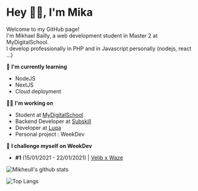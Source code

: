 <h1 align="left">Hey 👋🏽, I'm Mika</h1>



<p align="left">
Welcome to my GitHub page! <br>I'm Mikhael Bailly, a web development student in Master 2 at MyDigitalSchool.
<br>I develop professionally in PHP and in Javascript personally (nodejs, react ...)
</p>


🔭 **I'm currently learning**
- NodeJS
- NextJS
- Cloud deployment

👨‍💻 **I'm working on**
- Student at [MyDigitalSchool](https://mydigitalschool.com/)
- Backend Developer at [Subskill](https://subskill.com)
- Developer at [Luqa](https://github.com/LuqaEducation)
- Personal project : WeekDev

:muscle: **I challenge myself on WeekDev**
- **#1** (15/01/2021 - 22/01/2021) | [Velib x Waze](https://github.com/Mikheull/wd-velib) 

![Mikheull's github stats](https://github-readme-stats.vercel.app/api?username=mikheull&hide=issues&title_color=66a80f&icon_color=2b8a3e&count_private=true&show_icons=true)

![Top Langs](https://github-readme-stats.vercel.app/api/top-langs/?username=mikheull&hide=css&title_color=66a80f&icon_color=2b8a3e)
